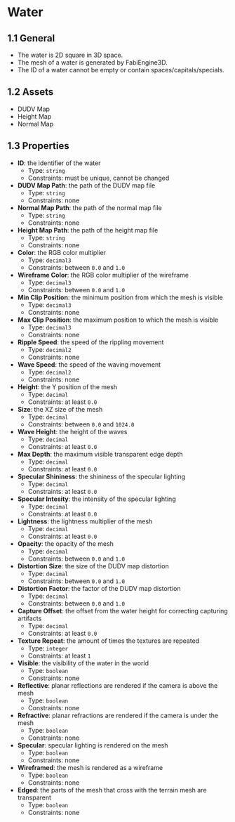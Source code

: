 # Water

## 1.1 General

- The water is 2D square in 3D space.
- The mesh of a water is generated by FabiEngine3D.
- The ID of a water cannot be empty or contain spaces/capitals/specials.

## 1.2 Assets

- DUDV Map
- Height Map
- Normal Map

## 1.3 Properties

- **ID**: the identifier of the water
  - Type: `string`
  - Constraints: must be unique, cannot be changed
- **DUDV Map Path**: the path of the DUDV map file
  - Type: `string`
  - Constraints: none
- **Normal Map Path**: the path of the normal map file
  - Type: `string`
  - Constraints: none
- **Height Map Path**: the path of the height map file
  - Type: `string`
  - Constraints: none
- **Color**: the RGB color multiplier
  - Type: `decimal3`
  - Constraints: between `0.0` and `1.0`
- **Wireframe Color**: the RGB color multiplier of the wireframe
  - Type: `decimal3`
  - Constraints: between `0.0` and `1.0`
- **Min Clip Position**: the minimum position from which the mesh is visible
  - Type: `decimal3`
  - Constraints: none
- **Max Clip Position**: the maximum position to which the mesh is visible
  - Type: `decimal3`
  - Constraints: none
- **Ripple Speed**: the speed of the rippling movement
  - Type: `decimal2`
  - Constraints: none
- **Wave Speed**: the speed of the waving movement
  - Type: `decimal2`
  - Constraints: none
- **Height**: the Y position of the mesh
  - Type: `decimal`
  - Constraints: at least `0.0`
- **Size**: the XZ size of the mesh
  - Type: `decimal`
  - Constraints: between `0.0` and `1024.0`
- **Wave Height**: the height of the waves
  - Type: `decimal`
  - Constraints: at least `0.0`
- **Max Depth**: the maximum visible transparent edge depth
  - Type: `decimal`
  - Constraints: at least `0.0`
- **Specular Shininess**: the shininess of the specular lighting
  - Type: `decimal`
  - Constraints: at least `0.0`
- **Specular Intesity**: the intensity of the specular lighting
  - Type: `decimal`
  - Constraints: at least `0.0`
- **Lightness**: the lightness multiplier of the mesh
  - Type: `decimal`
  - Constraints: at least `0.0`
- **Opacity**: the opacity of the mesh
  - Type: `decimal`
  - Constraints: between `0.0` and `1.0`
- **Distortion Size**: the size of the DUDV map distortion
  - Type: `decimal`
  - Constraints: between `0.0` and `1.0`
- **Distortion Factor**: the factor of the DUDV map distortion
  - Type: `decimal`
  - Constraints: between `0.0` and `1.0`
- **Capture Offset**: the offset from the water height for correcting capturing artifacts
  - Type: `decimal`
  - Constraints: at least `0.0`
- **Texture Repeat**: the amount of times the textures are repeated
  - Type: `integer`
  - Constraints: at least `1`
- **Visible**: the visibility of the water in the world
  - Type: `boolean`
  - Constraints: none
- **Reflective**: planar reflections are rendered if the camera is above the mesh
  - Type: `boolean`
  - Constraints: none
- **Refractive**: planar refractions are rendered if the camera is under the mesh
  - Type: `boolean`
  - Constraints: none
- **Specular**: specular lighting is rendered on the mesh
  - Type: `boolean`
  - Constraints: none
- **Wireframed**: the mesh is rendered as a wireframe
  - Type: `boolean`
  - Constraints: none
- **Edged**: the parts of the mesh that cross with the terrain mesh are transparent
  - Type: `boolean`
  - Constraints: none
